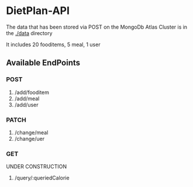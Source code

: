 # DietPlan-API
The data that has been stored via POST on the MongoDb Atlas Cluster is in the [./data](https://github.com/mr-loop-1/DietPlan-API/tree/main/data) directory

It includes 20 fooditems, 5 meal, 1 user
## Available EndPoints
### POST
1. /add/fooditem
2. /add/meal
3. /add/user

### PATCH
1. /change/meal
2. /change/uer

### GET
UNDER CONSTRUCTION
1. /query/:queriedCalorie
